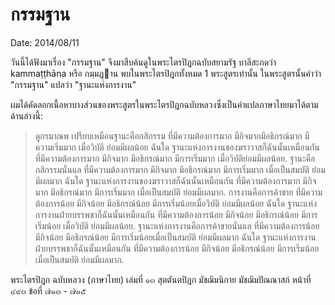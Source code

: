 
# กรรมฐาน
Date: 2014/08/11



วันนี้ได้ฟังมาเรื่อง "กรรมฐาน" จึงมาสืบค้นดูในพระไตรปิฎกฉบับสยามรัฐ บาลีสะกดว่า kammaṭṭhāna หรือ กมฺมฏฺาน พบในพระไตรปิฎกทั้งหมด 1 พระสูตรเท่านั้น ในพระสูตรนั้นคำว่า "กรรมฐาน" แปลว่า "ฐานะแห่งการงาน" 

ผมได้คัดลอกเนื้อหาบางส่วนของพระสูตรในพระไตรปิฎกฉบับหลวงซึ่งเป็นคำแปลภาษาไทยมาได้ตามด้านล่างนี้:

>ดูกรมาณพ เปรียบเหมือนฐานะคือกสิกรรม ที่มีความต้องการมาก มีกิจมากมีอธิกรณ์มาก มีความเริ่มมาก เมื่อวิบัติ ย่อมมีผลน้อย ฉันใด ฐานะแห่งการงานของฆราวาสก็ฉันนั้นเหมือนกัน ที่มีความต้องการมาก มีกิจมาก มีอธิกรณ์มาก มีการเริ่มมาก เมื่อวิบัติย่อมมีผลน้อย. ฐานะคือกสิกรรมนั่นแล ที่มีความต้องการมาก มีกิจมาก มีอธิกรณ์มาก มีการเริ่มมาก เมื่อเป็นสมบัติ ย่อมมีผลมาก ฉันใด ฐานะแห่งการงานของฆราวาสก็ฉันนั้นเหมือนกัน ที่มีความต้องการมาก มีกิจมาก มีอธิกรณ์มาก มีการเริ่มมาก เมื่อเป็นสมบัติ ย่อมมีผลมาก. การงานคือการค้าขาย ที่มีความต้องการน้อย มีกิจน้อย มีอธิกรณ์น้อย มีการเริ่มน้อยเมื่อวิบัติ ย่อมมีผลน้อย ฉันใด ฐานะแห่งการงานฝ่ายบรรพชาก็ฉันนั้นเหมือนกัน ที่มีความต้องการน้อย มีกิจน้อย มีอธิกรณ์น้อย มีการเริ่มน้อย เมื่อวิบัติ ย่อมมีผลน้อย. ฐานะแห่งการงานคือการค้าขายนั่นแล ที่มีความต้องการน้อย มีกิจน้อย มีอธิกรณ์น้อย มีการเริ่มน้อยเมื่อเป็นสมบัติ ย่อมมีผลมาก ฉันใด ฐานะแห่งการงานฝ่ายบรรพชาก็ฉันนั้นเหมือนกัน ที่มีความต้องการน้อย มีกิจน้อย มีอธิกรณ์น้อย มีการเริ่มน้อย เมื่อเป็นสมบัติ ย่อมมีผลมาก.

พระไตรปิฎก ฉบับหลวง (ภาษาไทย) เล่มที่ ๑๓ สุตตันตปิฎก มัชฌิมนิกาย มัชฌิมปัณณาสก์ หน้าที่ ๔๙๓ ข้อที่ ๗๑๓ - ๗๑๕
